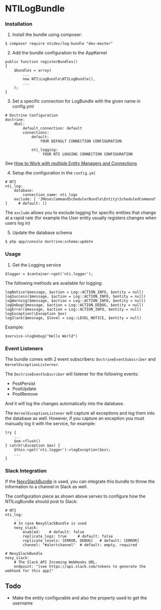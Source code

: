 # NTILogBundle


### Installation

1. Install the bundle using composer:

```
$ composer require ntidev/log-bundle "dev-master"
```


2. Add the bundle configuration to the AppKernel


```
public function registerBundles()
{
    $bundles = array(
        ...
        new NTI\LogBundle\NTILogBundle(),
        ...
    );
}
```

3. Set a specific connection for LogBundle with the given name in config.yml

```
# Doctrine Configuration
doctrine:
    dbal:
        default_connection: default
        connections:
            default:
                YOUR DEFAULT CONNECTION CONFIGURATION

            nti_logging:
                 YOUR NTI LOGGING CONNECTION CONFIGURATION
```
See [How to Work with multiple Entity Managers and Connections](https://symfony.com/doc/3.4/doctrine/multiple_entity_managers.html "https://symfony.com/doc/3.4/doctrine/multiple_entity_managers.html")

4. Setup the configuration in the ``config.yml``

```
# NTI
nti_log:
    database:
        connection_name: nti_logs
    exclude: [ 'JMose\CommandSchedulerBundle\Entity\ScheduledCommand' ]     # default: []
```

The ``exclude`` allows you to exclude logging for specific entities that change at a rapid rate (for example the User entity usually registers changes when users log in)

5. Update the database schema

```
$ php app/console doctrine:schema:update
```

### Usage

1. Get the Logging service

```
$logger = $container->get('nti.logger');
```

The following methods are available for logging:

```
logNotice($message, $action = Log::ACTION_INFO, $entity = null)
logSuccess($message, $action = Log::ACTION_INFO, $entity = null)
logWarning($message, $action = Log::ACTION_INFO, $entity = null) 
logDebug($message, $action = Log::ACTION_DEBUG, $entity = null)
logError($message, $action = Log::ACTION_INFO, $entity = null)    
logException(\Exception $ex) 
logSlack($message, $level = Log::LEVEL_NOTICE, $entity = null) 
```

Example:

```
$service->logDebug("Hello World")
```


### Event Listeners

The bundle comes with 2 event subscribers: ``DoctrineEventSubscriber`` and ``KernelExceptionListerner``.

The ``DoctrineEventSubscriber`` will listener for the following events:

* PostPersist
* PostUpdate
* PostRemove

And it will log the changes automatically into the database.

The ``KernelExceptionListener`` will capture all exceptions and log them into the database as well. However, if you capture an exception you must manually log it with the service, for example:

```
try {
    ...
    $em->flush()
} catch(\Exception $ex) {
    $this->get('nti.logger')->logException($ex);
    ...
}
```

### Slack Integration

If the [NexySlackBundle](https://github.com/nexylan/slack-bundle "https://github.com/nexylan/slack-bundle") is used, you can integrate this bundle to throw the information to a channel in Slack as well.

The configuration piece as shown above serves to configure how the NTILogBundle should post to Slack:

```
# NTI
nti_log:
    ...    
    # In case NexySlackBundle is used
    nexy_slack:
        enabled:    # default: false
        replicate_logs: true     # default: false
        replicate_levels: [ERROR, DEBUG]   # default: [ERROR]
        channel: "#alertchannel"  # default: empty, required
        
# NexySlackBundle
nexy_slack:
    # The Slack API Incoming WebHooks URL.
    endpoint: "[see https://api.slack.com/tokens to generate the webhook for this app]"
```

## Todo

* Make the entity configurable and also the property used to get the username